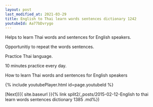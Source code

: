```yaml
---
layout: post
last_modified_at: 2021-03-29
title: English to Thai learn words sentences dictionary 1242 
youtubeId: Aa77bDvrygo
---
```

 
 
Helps to learn Thai words and sentences for English speakers.

Opportunitiy to repeat the words sentences. 

Practice Thai language. 
 
10 minutes practice every day. 
 
How to learn Thai words and sentences for English speakers 
 
{% include youtubePlayer.html id=page.youtubeId %}
 
 
[Next]({{ site.baseurl }}{% link  split2/_posts/2015-02-12-English to thai learn words sentences dictionary 1385 .md%})
 
